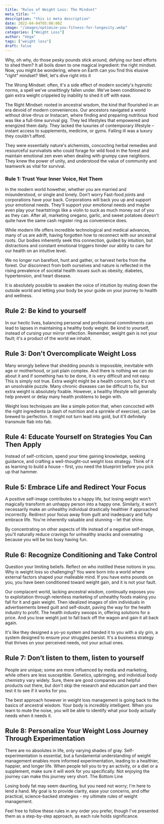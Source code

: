 ```yaml
---
title: "Rules of Weight Loss: The Mindset"
meta_title: ""
description: "this is meta description"
date: 2022-04-04T05:00:00Z
image: "/images/optimize-you-fitness-for-longevity.webp"
categories: ["Weight Loss"]
author: "Vega"
tags: ["weight loss"]
draft: false
---
```


 Why, oh why, do those pesky pounds stick around, defying our best efforts to shed them? It all boils down to one magical ingredient: the right mindset. Now, you might be wondering, where on Earth can you find this elusive "right" mindset? Well, let's dive right into it

The Wrong Mindset: often, it's a side effect of modern society's hypnotic norms, a spell we've unwittingly fallen under. We’ve been conditioned to gain extra weight crippeled by inability to shed it off with ease.

The Right Mindset: rooted in ancestral wisdom, the kind that flourished in an era devoid of modern conveniences. Our ancestors navigated a world without drive-thrus or Instacart, where finding and preparing nutritious food was like a full-time survival gig. They led lifestyles that empowered and energized them daily. They lacked the luxuries of contemporary lifestyle – instant access to supplements, medicine, or gyms. Falling ill was a luxury they couldn't afford.

They were essentially nature's alchemists, concocting herbal remedies and resourceful survivalists who could forage for wild food in the forest and maintain emotional zen even when dealing with grumpy cave neighbors. They knew the power of unity, and understood the value of community and teamwork as vital for survival.

### Rule 1: Trust Your Inner Voice, Not Them

In the modern world howether, whether you are married and misunderstood, or single and lonely. Don’t worry Fast-food joints and corporations have your back. Corporations will back you up and support your emotional needs. They'll support your emotional needs and maybe even play your heartstrings like a violin to suck as much money out of you as they can. After all, marketing oregano, garlic, and sweet potatoes doesn't quite have the same cash register ring as convenience does.

While modern life offers incredible technological and medical advances, many of us are adrift, having forgotten how to reconnect with our ancestral roots. Our bodies inherently seek this connection, guided by intuition, but distractions and constant emotional triggers hinder our ability to care for our health on an intuitive level.

We no longer run barefoot, hunt and gather, or harvest herbs from the forest. Our disconnect from both ourselves and nature is reflected in the rising prevalence of societal health issues such as obesity, diabetes, hypertension, and heart disease.

It is absolutely possible to awaken the voice of intuition by muting down the outside world and letting your body be your guide on your journey to health and wellness.

## Rule 2: Be kind to yourself
In our hectic lives, balancing personal and professional commitments can lead to lapses in maintaining a healthy body weight. Be kind to yourself, instead of cursing your mirror reflection. Remember, weight gain is not your fault; it's a product of the world we inhabit.

## Rule 3: Don't Overcomplicate Weight Loss

Many wrongly believe that shedding pounds is impossible, inevitable with age or motherhood, or just plain complex. And there is nothing we can do about it and if something has to be done, it is very difficult and not easy. This is simply not true. Extra weight might be a health concern, but it's not an unsolvable puzzle. Many chronic diseases can be difficult to fix, but extra weight is absolutely fixable. However, a healthy lifestyle will generally help prevent or delay many health problems to begin with.

Weight loss techniques are like a simple potion that, when concocted with the right ingredients (a dash of nutrition and a sprinkle of exercise), can be brewed to perfection. It might not turn lead into gold, but it'll definitely transmute flab into fab.
## Rule 4: Educate Yourself on Strategies You Can Then Apply

Instead of self-criticism, spend your time gaining knowledge, seeking guidance, and crafting a well-thought-out weight loss strategy. Think of it as learning to build a house – first, you need the blueprint before you pick up that hammer.
## Rule 5: Embrace Life and Redirect Your Focus

A positive self-image contributes to a happy life, but losing weight won't magically transform an unhappy person into a happy one. Similarly, it won't necessarily make an unhealthy individual drastically healthier if approached incorrectly. Redirect your focus away from guilt and inadequacy and fully embrace life. You're inherently valuable and stunning – let that shine.

By concentrating on other aspects of life instead of a negative self-image, you'll naturally reduce cravings for unhealthy snacks and overeating because you will be too busy having fun.

## Rule 6: Recognize Conditioning and Take Control

Question your limiting beliefs. Reflect on who instilled these notions in you. Why is weight loss so challenging? You were born into a world where external factors shaped your malleable mind. If you have extra pounds on you, you have been conditioned toward weight gain, and it is not your fault.

Our complacent world, lacking ancestral wisdom, continually exposes you to exploitation through relentless marketing of unhealthy foods making you fall for it and gain weight. Then idealized images of slim individuals in advertisements breed guilt and self-doubt, paving the way for the health industry to profit. The health industry swoops in, offering solutions for a price. And you lose weight just to fall back off the wagon and gain it all back again.

It's like they designed a yo-yo system and handed it to you with a sly grin, a system designed to ensure your struggles persist. It's a business strategy that thrives on your perceived needs, not your actual ones.

## Rule 7: Don’t listen to them, listen to yourself

People are unique; some are more influenced by media and marketing, while others are less susceptible. Genetics, upbringing, and individual body chemistry vary widely. Sure, there are good companies and helpful products out there, but don't skip the research and education part and then test it to see if it works for you.

The best approach however in weight loss management is going back to the basics of ancestral wisdom. Your body is incredibly intelligent. When you learn to mute the noise, you will be able to identify what your body actually needs when it needs it.

## Rule 8: Personalize Your Weight Loss Journey Through Experimentation

There are no absolutes in life, only varying shades of gray. Self-experimentation is essential, but a fundamental understanding of weight management enables more informed experimentation, leading to a healthier, happier, and longer life. When people tell you to try an activity, or a diet or a supplement, make sure it will work for you specifically. Not enjoying the journey can make this journey very short.
The Bottom Line

Losing body fat may seem daunting, but you need not worry; I'm here to lend a hand. My goal is to provide clarity, ease your concerns, and offer practical, science-backed strategies - my ultimate rules of weight management.

Feel free to follow these rules in any order you prefer, though I've presented them as a step-by-step approach, as each rule holds significance. 
